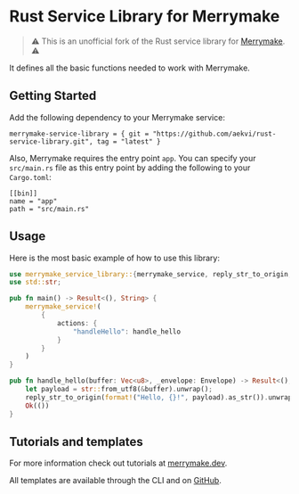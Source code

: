 # Rust Service Library for Merrymake

> ⚠️ This is an unofficial fork of the Rust service library for [Merrymake](https://www.merrymake.eu). ⚠️

It defines all the basic functions needed to work with Merrymake.

## Getting Started

Add the following dependency to your Merrymake service:

```
merrymake-service-library = { git = "https://github.com/aekvi/rust-service-library.git", tag = "latest" }
```

Also, Merrymake requires the entry point `app`. You can specify your `src/main.rs` file as this entry point by adding the following to your `Cargo.toml`:

```
[[bin]]
name = "app"
path = "src/main.rs"
```

## Usage

Here is the most basic example of how to use this library:

```rust
use merrymake_service_library::{merrymake_service, reply_str_to_origin, Envelope};
use std::str;

pub fn main() -> Result<(), String> {
    merrymake_service!(
        {
            actions: {
                "handleHello": handle_hello
            }
        }
    )
}

pub fn handle_hello(buffer: Vec<u8>, _envelope: Envelope) -> Result<(), String> {
    let payload = str::from_utf8(&buffer).unwrap();
    reply_str_to_origin(format!("Hello, {}!", payload).as_str()).unwrap();
    Ok(())
}
```

## Tutorials and templates

For more information check out tutorials at [merrymake.dev](https://merrymake.dev).

All templates are available through the CLI and on [GitHub](https://github.com/merrymake).
